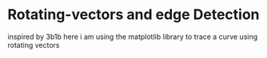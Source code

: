 # Rotating-vectors and edge Detection
inspired by 3b1b
here i am using the matplotlib library to trace a curve using rotating vectors 
